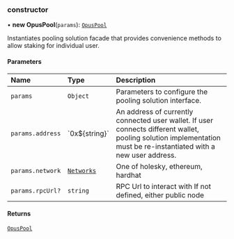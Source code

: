 ### constructor

• **new OpusPool**(`params`): [`OpusPool`](OpusPool.md)

Instantiates pooling solution facade that provides convenience methods
to allow staking for individual user.

#### Parameters

| Name | Type | Description |
| :------ | :------ | :------ |
| `params` | `Object` | Parameters to configure the pooling solution interface. |
| `params.address` | \`0x$\{string}\` | An address of currently connected user wallet. If user connects different wallet, pooling solution implementation must be re-instantiated with a new user address. |
| `params.network` | [`Networks`](../enums/Networks.md) | One of holesky, ethereum, hardhat |
| `params.rpcUrl?` | `string` | RPC Url to interact with If not defined, either public node |

#### Returns

[`OpusPool`](OpusPool.md)